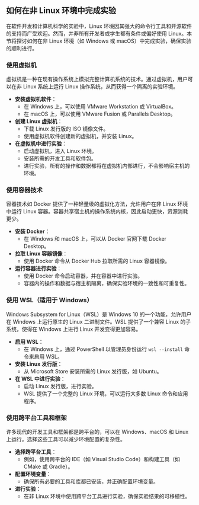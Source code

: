 ## 如何在非 Linux 环境中完成实验

在软件开发和计算机科学的实验中，Linux 环境因其强大的命令行工具和开源软件的支持而广受欢迎。然而，并非所有开发者或学生都有条件或偏好使用 Linux。本节将探讨如何在非 Linux 环境（如 Windows 或 macOS）中完成实验，确保实验的顺利进行。

### 使用虚拟机

虚拟机是一种在现有操作系统上模拟完整计算机系统的技术。通过虚拟机，用户可以在非 Linux 系统上运行 Linux 操作系统，从而获得一个隔离的实验环境。

- **安装虚拟机软件**：
  - 在 Windows 上，可以使用 VMware Workstation 或 VirtualBox。
  - 在 macOS 上，可以使用 VMware Fusion 或 Parallels Desktop。
- **创建 Linux 虚拟机**：
  - 下载 Linux 发行版的 ISO 镜像文件。
  - 使用虚拟机软件创建新的虚拟机，并安装 Linux。
- **在虚拟机中进行实验**：
  - 启动虚拟机，进入 Linux 环境。
  - 安装所需的开发工具和软件包。
  - 进行实验，所有的操作和数据都将在虚拟机内部进行，不会影响宿主机的环境。

### 使用容器技术

容器技术如 Docker 提供了一种轻量级的虚拟化方法，允许用户在非 Linux 环境中运行 Linux 容器。容器共享宿主机的操作系统内核，因此启动更快，资源消耗更少。

- **安装 Docker**：
  - 在 Windows 和 macOS 上，可以从 Docker 官网下载 Docker Desktop。
- **拉取 Linux 容器镜像**：
  - 使用 Docker 命令从 Docker Hub 拉取所需的 Linux 容器镜像。
- **运行容器进行实验**：
  - 使用 Docker 命令启动容器，并在容器中进行实验。
  - 容器内的操作和数据与宿主机隔离，确保实验环境的一致性和可重复性。

### 使用 WSL（适用于 Windows）

Windows Subsystem for Linux（WSL）是 Windows 10 的一个功能，允许用户在 Windows 上运行原生的 Linux 二进制文件。WSL 提供了一个兼容 Linux 的子系统，使得在 Windows 上进行 Linux 开发变得更加容易。

- **启用 WSL**：
  - 在 Windows 上，通过 PowerShell 以管理员身份运行 `wsl --install` 命令来启用 WSL。
- **安装 Linux 发行版**：
  - 从 Microsoft Store 安装所需的 Linux 发行版，如 Ubuntu。
- **在 WSL 中进行实验**：
  - 启动 Linux 发行版，进行实验。
  - WSL 提供了一个完整的 Linux 环境，可以运行大多数 Linux 命令和应用程序。

### 使用跨平台工具和框架

许多现代的开发工具和框架都是跨平台的，可以在 Windows、macOS 和 Linux 上运行。选择这些工具可以减少环境配置的复杂性。

- **选择跨平台工具**：
  - 例如，使用跨平台的 IDE（如 Visual Studio Code）和构建工具（如 CMake 或 Gradle）。
- **配置环境变量**：
  - 确保所有必要的工具和库都已安装，并正确配置环境变量。
- **进行实验**：
  - 在非 Linux 环境中使用跨平台工具进行实验，确保实验结果的可移植性。
